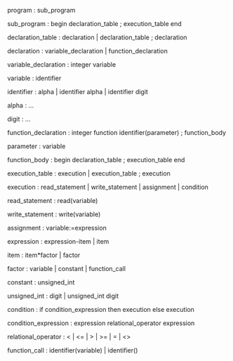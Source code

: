 program : sub_program

sub_program : begin declaration_table ; execution_table end

declaration_table : declaration
                | declaration_table ; declaration

declaration : variable_declaration
            | function_declaration

variable_declaration : integer variable

variable : identifier

identifier : alpha
            | identifier alpha
            | identifier digit
        
alpha : ...

digit : ...

function_declaration : integer function identifier(parameter) ; function_body

parameter : variable

function_body : begin declaration_table ; execution_table end

execution_table : execution
                | execution_table ; execution

execution : read_statement
            | write_statement
            | assignment
            | condition

read_statement : read(variable)

write_statement : write(variable)

assignment : variable:=expression

expression : expression-item
            | item

item : item*factor
        | factor

factor : variable
        | constant
        | function_call

constant : unsigned_int

unsigned_int : digit
                | unsigned_int digit

condition : if condition_expression then execution else execution

condition_expression : expression relational_operator expression

relational_operator : <
                    | <=
                    | >
                    | >=
                    | =
                    | <>

function_call : identifier(variable)
                | identifier()
